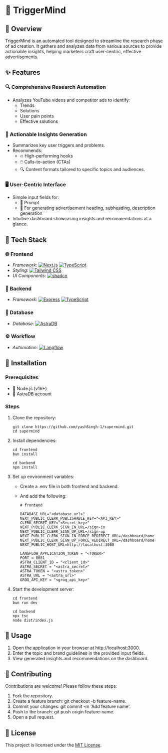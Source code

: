 # 🌟 TriggerMind

## 📝 Overview

TriggerMind is an automated tool designed to streamline the research phase of ad creation. It gathers and analyzes data from various sources to provide actionable insights, helping marketers craft user-centric, effective advertisements.

## ✨ Features

### 🔍 Comprehensive Research Automation

- Analyzes YouTube videos and competitor ads to identify:
  - Trends
  - Solutions
  - User pain points
  - Effective solutions

### 🎯 Actionable Insights Generation

- Summarizes key user triggers and problems.
- Recommends:
  - 🔥 High-performing hooks
  - 🖱️ Calls-to-action (CTAs)
  - 🔍 Content formats tailored to specific topics and audiences.

### 🖥️ User-Centric Interface

- Simple input fields for:
  - 📌 Prompt
  - 🧩 For generating advertisement heading, subheading, description generation
- Intuitive dashboard showcasing insights and recommendations at a glance.

## 🔧 Tech Stack

### 🌐 Frontend

- _Framework_: [![Next.js](https://img.shields.io/badge/Next.js-000000?style=for-the-badge&logo=next.js&logoColor=white)](https://nextjs.org/) [![TypeScript](https://img.shields.io/badge/TypeScript-3178C6?style=for-the-badge&logo=typescript&logoColor=white)](https://www.typescriptlang.org/)
- _Styling_: [![Tailwind CSS](https://img.shields.io/badge/Tailwind_CSS-38B2AC?style=for-the-badge&logo=tailwind-css&logoColor=white)](https://tailwindcss.com/)
- _UI Components_: [![shadcn](https://img.shields.io/badge/shadcn.dev-6A67CE?style=for-the-badge&logo=shadcn)](https://shadcn.dev/)

### 🔗 Backend

- _Framework_: [![Express](https://img.shields.io/badge/Express.js-404D59?style=for-the-badge&logo=express&logoColor=white)](https://expressjs.com/) [![TypeScript](https://img.shields.io/badge/TypeScript-3178C6?style=for-the-badge&logo=typescript&logoColor=white)](https://www.typescriptlang.org/)

### 💄️ Database

- _Database_: [![AstraDB](https://img.shields.io/badge/AstraDB-1E273A?style=for-the-badge&logo=datastax&logoColor=white)](https://www.datastax.com/astra)

### ⚙️ Workflow

- _Automation_: [![Langflow](https://img.shields.io/badge/Langflow-3D5AFE?style=for-the-badge&logo=logseq&logoColor=white)](https://github.com/logspace-ai/langflow)

## 🚀 Installation

### Prerequisites

- 💪 Node.js (v16+)
- 💃 AstraDB account

### Steps

1. Clone the repository:
   ```
   git clone https://github.com/yashSingh-1/supermind.git
   cd supermind
   ```
2. Install dependencies:
   ```
   cd frontend
   bun install
   ```
   ```
   cd backend
   npm install
   ```
3. Set up environment variables:

   - Create a .env file in both frontend and backend.
   - And add the following:

     ```
     # frontend

     DATABASE_URL="<database_url>"
     NEXT_PUBLIC_CLERK_PUBLISHABLE_KEY="<API_KEY>"
     CLERK_SECRET_KEY="<Secret_key>"
     NEXT_PUBLIC_CLERK_SIGN_IN_URL=/sign-in
     NEXT_PUBLIC_CLERK_SIGN_UP_URL=/sign-up
     NEXT_PUBLIC_CLERK_SIGN_IN_FORCE_REDIRECT_URL=/dashboard/home
     NEXT_PUBLIC_CLERK_SIGN_UP_FORCE_REDIRECT_URL=/dashboard/home
     NEXT_PUBLIC_HOST_URL=http://localhost:3000
     ```

     ```
     LANGFLOW_APPLICATION_TOKEN = "<TOKEN>"
     PORT = 8081
     ASTRA_CLIENT_ID = "<client_id>"
     ASTRA_SECRET = "<astra_secret>"
     ASTRA_TOKEN = "<astra_token>"
     ASTRA_URL = "<astra_url>"
     GROQ_API_KEY = "<groq_api_key>"
     ```

4. Start the development server:

   ```
   cd frontend
   bun run dev

   cd backend
   npx tsc
   node dist/index.js
   ```

## 📖 Usage

1. Open the application in your browser at http://localhost:3000.
2. Enter the topic and brand guidelines in the provided input fields.
3. View generated insights and recommendations on the dashboard.

## 🤝 Contributing

Contributions are welcome! Please follow these steps:

1. Fork the repository.
2. Create a feature branch: git checkout -b feature-name.
3. Commit your changes: git commit -m 'Add feature name'.
4. Push to the branch: git push origin feature-name.
5. Open a pull request.

## 📜 License

This project is licensed under the [MIT License](LICENSE).
